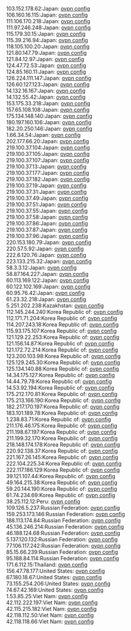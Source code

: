 103.152.178.62:Japan: [ovpn config](vpn/103_152_178_62.ovpn)  
106.160.16.115:Japan: [ovpn config](vpn/106_160_16_115.ovpn)  
111.106.170.218:Japan: [ovpn config](vpn/111_106_170_218.ovpn)  
111.97.246.248:Japan: [ovpn config](vpn/111_97_246_248.ovpn)  
115.179.30.15:Japan: [ovpn config](vpn/115_179_30_15.ovpn)  
115.39.216.94:Japan: [ovpn config](vpn/115_39_216_94.ovpn)  
118.105.100.20:Japan: [ovpn config](vpn/118_105_100_20.ovpn)  
121.80.147.79:Japan: [ovpn config](vpn/121_80_147_79.ovpn)  
121.84.12.97:Japan: [ovpn config](vpn/121_84_12_97.ovpn)  
124.47.72.53:Japan: [ovpn config](vpn/124_47_72_53.ovpn)  
124.85.160.11:Japan: [ovpn config](vpn/124_85_160_11.ovpn)  
126.224.111.147:Japan: [ovpn config](vpn/126_224_111_147.ovpn)  
126.60.127.123:Japan: [ovpn config](vpn/126_60_127_123.ovpn)  
14.132.16.167:Japan: [ovpn config](vpn/14_132_16_167.ovpn)  
14.132.55.42:Japan: [ovpn config](vpn/14_132_55_42.ovpn)  
153.175.33.218:Japan: [ovpn config](vpn/153_175_33_218.ovpn)  
157.65.108.108:Japan: [ovpn config](vpn/157_65_108_108.ovpn)  
175.134.148.140:Japan: [ovpn config](vpn/175_134_148_140.ovpn)  
180.197.160.106:Japan: [ovpn config](vpn/180_197_160_106.ovpn)  
182.20.250.146:Japan: [ovpn config](vpn/182_20_250_146.ovpn)  
1.66.34.54:Japan: [ovpn config](vpn/1_66_34_54.ovpn)  
202.177.66.20:Japan: [ovpn config](vpn/202_177_66_20.ovpn)  
219.100.37.104:Japan: [ovpn config](vpn/219_100_37_104.ovpn)  
219.100.37.105:Japan: [ovpn config](vpn/219_100_37_105.ovpn)  
219.100.37.107:Japan: [ovpn config](vpn/219_100_37_107.ovpn)  
219.100.37.13:Japan: [ovpn config](vpn/219_100_37_13.ovpn)  
219.100.37.177:Japan: [ovpn config](vpn/219_100_37_177.ovpn)  
219.100.37.182:Japan: [ovpn config](vpn/219_100_37_182.ovpn)  
219.100.37.19:Japan: [ovpn config](vpn/219_100_37_19.ovpn)  
219.100.37.31:Japan: [ovpn config](vpn/219_100_37_31.ovpn)  
219.100.37.49:Japan: [ovpn config](vpn/219_100_37_49.ovpn)  
219.100.37.51:Japan: [ovpn config](vpn/219_100_37_51.ovpn)  
219.100.37.55:Japan: [ovpn config](vpn/219_100_37_55.ovpn)  
219.100.37.58:Japan: [ovpn config](vpn/219_100_37_58.ovpn)  
219.100.37.86:Japan: [ovpn config](vpn/219_100_37_86.ovpn)  
219.100.37.87:Japan: [ovpn config](vpn/219_100_37_87.ovpn)  
219.100.37.96:Japan: [ovpn config](vpn/219_100_37_96.ovpn)  
220.153.180.79:Japan: [ovpn config](vpn/220_153_180_79.ovpn)  
220.57.5.92:Japan: [ovpn config](vpn/220_57_5_92.ovpn)  
222.6.120.76:Japan: [ovpn config](vpn/222_6_120_76.ovpn)  
223.133.215.32:Japan: [ovpn config](vpn/223_133_215_32.ovpn)  
58.3.3.12:Japan: [ovpn config](vpn/58_3_3_12.ovpn)  
58.87.164.227:Japan: [ovpn config](vpn/58_87_164_227.ovpn)  
60.113.169.122:Japan: [ovpn config](vpn/60_113_169_122.ovpn)  
60.122.102.169:Japan: [ovpn config](vpn/60_122_102_169.ovpn)  
60.95.76.42:Japan: [ovpn config](vpn/60_95_76_42.ovpn)  
61.23.32.218:Japan: [ovpn config](vpn/61_23_32_218.ovpn)  
5.251.202.238:Kazakhstan: [ovpn config](vpn/5_251_202_238.ovpn)  
112.145.244.240:Korea Republic of: [ovpn config](vpn/112_145_244_240.ovpn)  
112.171.71.204:Korea Republic of: [ovpn config](vpn/112_171_71_204.ovpn)  
114.207.243.18:Korea Republic of: [ovpn config](vpn/114_207_243_18.ovpn)  
115.93.175.107:Korea Republic of: [ovpn config](vpn/115_93_175_107.ovpn)  
121.129.22.253:Korea Republic of: [ovpn config](vpn/121_129_22_253.ovpn)  
121.156.14.87:Korea Republic of: [ovpn config](vpn/121_156_14_87.ovpn)  
121.172.72.214:Korea Republic of: [ovpn config](vpn/121_172_72_214.ovpn)  
123.200.103.98:Korea Republic of: [ovpn config](vpn/123_200_103_98.ovpn)  
125.129.245.30:Korea Republic of: [ovpn config](vpn/125_129_245_30.ovpn)  
125.134.140.88:Korea Republic of: [ovpn config](vpn/125_134_140_88.ovpn)  
14.34.175.127:Korea Republic of: [ovpn config](vpn/14_34_175_127.ovpn)  
14.44.79.78:Korea Republic of: [ovpn config](vpn/14_44_79_78.ovpn)  
14.53.92.194:Korea Republic of: [ovpn config](vpn/14_53_92_194.ovpn)  
175.212.170.81:Korea Republic of: [ovpn config](vpn/175_212_170_81.ovpn)  
175.213.166.190:Korea Republic of: [ovpn config](vpn/175_213_166_190.ovpn)  
182.217.170.197:Korea Republic of: [ovpn config](vpn/182_217_170_197.ovpn)  
183.101.189.78:Korea Republic of: [ovpn config](vpn/183_101_189_78.ovpn)  
1.238.83.71:Korea Republic of: [ovpn config](vpn/1_238_83_71.ovpn)  
211.176.46.175:Korea Republic of: [ovpn config](vpn/211_176_46_175.ovpn)  
211.198.67.197:Korea Republic of: [ovpn config](vpn/211_198_67_197.ovpn)  
211.199.32.170:Korea Republic of: [ovpn config](vpn/211_199_32_170.ovpn)  
218.148.174.178:Korea Republic of: [ovpn config](vpn/218_148_174_178.ovpn)  
220.92.138.37:Korea Republic of: [ovpn config](vpn/220_92_138_37.ovpn)  
221.167.26.145:Korea Republic of: [ovpn config](vpn/221_167_26_145.ovpn)  
222.104.225.34:Korea Republic of: [ovpn config](vpn/222_104_225_34.ovpn)  
222.117.186.129:Korea Republic of: [ovpn config](vpn/222_117_186_129.ovpn)  
39.121.107.44:Korea Republic of: [ovpn config](vpn/39_121_107_44.ovpn)  
49.164.215.38:Korea Republic of: [ovpn config](vpn/49_164_215_38.ovpn)  
59.20.144.190:Korea Republic of: [ovpn config](vpn/59_20_144_190.ovpn)  
61.74.234.69:Korea Republic of: [ovpn config](vpn/61_74_234_69.ovpn)  
38.25.112.12:Peru: [ovpn config](vpn/38_25_112_12.ovpn)  
109.126.5.237:Russian Federation: [ovpn config](vpn/109_126_5_237.ovpn)  
159.253.173.146:Russian Federation: [ovpn config](vpn/159_253_173_146.ovpn)  
188.113.174.84:Russian Federation: [ovpn config](vpn/188_113_174_84.ovpn)  
45.136.246.214:Russian Federation: [ovpn config](vpn/45_136_246_214.ovpn)  
46.188.124.68:Russian Federation: [ovpn config](vpn/46_188_124_68.ovpn)  
5.137.120.132:Russian Federation: [ovpn config](vpn/5_137_120_132.ovpn)  
77.106.117.242:Russian Federation: [ovpn config](vpn/77_106_117_242.ovpn)  
85.15.66.239:Russian Federation: [ovpn config](vpn/85_15_66_239.ovpn)  
95.188.84.114:Russian Federation: [ovpn config](vpn/95_188_84_114.ovpn)  
171.6.112.15:Thailand: [ovpn config](vpn/171_6_112_15.ovpn)  
156.47.78.177:United States: [ovpn config](vpn/156_47_78_177.ovpn)  
67.180.18.67:United States: [ovpn config](vpn/67_180_18_67.ovpn)  
73.155.254.206:United States: [ovpn config](vpn/73_155_254_206.ovpn)  
74.67.42.169:United States: [ovpn config](vpn/74_67_42_169.ovpn)  
1.53.85.25:Viet Nam: [ovpn config](vpn/1_53_85_25.ovpn)  
42.112.222.197:Viet Nam: [ovpn config](vpn/42_112_222_197.ovpn)  
42.115.215.182:Viet Nam: [ovpn config](vpn/42_115_215_182.ovpn)  
42.118.112.50:Viet Nam: [ovpn config](vpn/42_118_112_50.ovpn)  
42.118.118.66:Viet Nam: [ovpn config](vpn/42_118_118_66.ovpn)  
